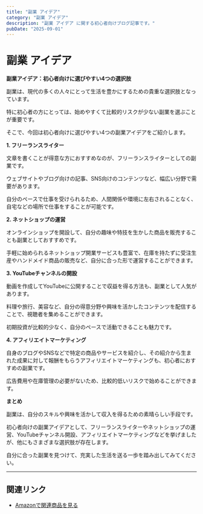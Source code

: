 ```yaml
---
title: "副業 アイデア"
category: "副業 アイデア"
description: "副業 アイデア に関する初心者向けブログ記事です。"
pubDate: "2025-09-01"
---
```


# 副業 アイデア

**副業アイデア：初心者向けに選びやすい4つの選択肢**

副業は、現代の多くの人々にとって生活を豊かにするための貴重な選択肢となっています。

特に初心者の方にとっては、始めやすくて比較的リスクが少ない副業を選ぶことが重要です。

そこで、今回は初心者向けに選びやすい4つの副業アイデアをご紹介します。



**1. フリーランスライター**

文章を書くことが得意な方におすすめなのが、フリーランスライターとしての副業です。

ウェブサイトやブログ向けの記事、SNS向けのコンテンツなど、幅広い分野で需要があります。

自分のペースで仕事を受けられるため、人間関係や環境に左右されることなく、自宅などの場所で仕事をすることが可能です。



**2. ネットショップの運営**

オンラインショップを開設して、自分の趣味や特技を生かした商品を販売することも副業としておすすめです。

手軽に始められるネットショップ開業サービスも豊富で、在庫を持たずに受注生産やハンドメイド商品の販売など、自分に合った形で運営することができます。



**3. YouTubeチャンネルの開設**

動画を作成してYouTubeに公開することで収益を得る方法も、副業として人気があります。

料理や旅行、美容など、自分の得意分野や興味を活かしたコンテンツを配信することで、視聴者を集めることができます。

初期投資が比較的少なく、自分のペースで活動できることも魅力です。



**4. アフィリエイトマーケティング**

自身のブログやSNSなどで特定の商品やサービスを紹介し、その紹介から生まれた成果に対して報酬をもらうアフィリエイトマーケティングも、初心者におすすめの副業です。

広告費用や在庫管理の必要がないため、比較的低いリスクで始めることができます。



**まとめ**

副業は、自分のスキルや興味を活かして収入を得るための素晴らしい手段です。

初心者向けの副業アイデアとして、フリーランスライターやネットショップの運営、YouTubeチャンネル開設、アフィリエイトマーケティングなどを挙げましたが、他にもさまざまな選択肢が存在します。

自分に合った副業を見つけて、充実した生活を送る一歩を踏み出してみてください。



---

## 関連リンク

- [Amazonで関連商品を見る](https://www.amazon.co.jp/s?k=%E5%89%AF%E6%A5%AD+%E3%82%A2%E3%82%A4%E3%83%87%E3%82%A2&tag=autowritehubai-22)

